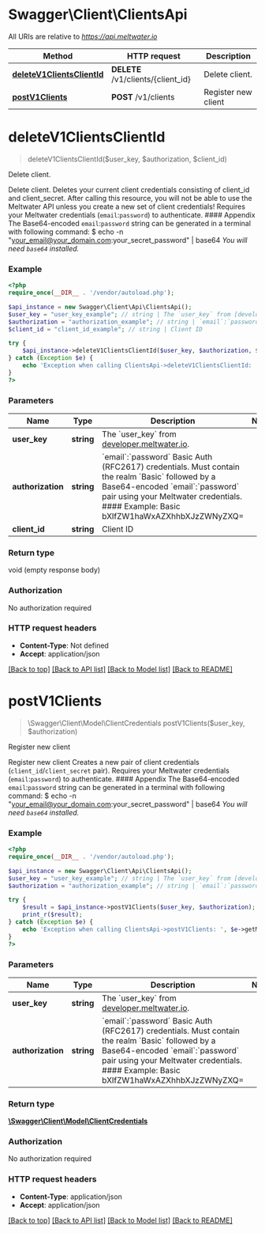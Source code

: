 # Swagger\Client\ClientsApi

All URIs are relative to *https://api.meltwater.io*

Method | HTTP request | Description
------------- | ------------- | -------------
[**deleteV1ClientsClientId**](ClientsApi.md#deleteV1ClientsClientId) | **DELETE** /v1/clients/{client_id} | Delete client.
[**postV1Clients**](ClientsApi.md#postV1Clients) | **POST** /v1/clients | Register new client


# **deleteV1ClientsClientId**
> deleteV1ClientsClientId($user_key, $authorization, $client_id)

Delete client.

Delete client.    Deletes your current client credentials consisting of  client_id and client_secret. After calling this resource, you will not be able  to use the Meltwater API unless you create a new set of client credentials!  Requires your Meltwater credentials (`email`:`password`) to authenticate.   #### Appendix    The Base64-encoded `email`:`password` string can be generated in a terminal  with following command:        $ echo -n \"your_email@your_domain.com:your_secret_password\" | base64    <i>You will need `base64` installed.</i>

### Example
```php
<?php
require_once(__DIR__ . '/vendor/autoload.php');

$api_instance = new Swagger\Client\Api\ClientsApi();
$user_key = "user_key_example"; // string | The `user_key` from [developer.meltwater.io](https://developer.meltwater.io/admin/applications/).
$authorization = "authorization_example"; // string | `email`:`password`    Basic Auth (RFC2617) credentials. Must contain the realm `Basic` followed by a  Base64-encoded `email`:`password` pair using your Meltwater credentials.    #### Example:        Basic bXlfZW1haWxAZXhhbXJzZWNyZXQ=
$client_id = "client_id_example"; // string | Client ID

try {
    $api_instance->deleteV1ClientsClientId($user_key, $authorization, $client_id);
} catch (Exception $e) {
    echo 'Exception when calling ClientsApi->deleteV1ClientsClientId: ', $e->getMessage(), PHP_EOL;
}
?>
```

### Parameters

Name | Type | Description  | Notes
------------- | ------------- | ------------- | -------------
 **user_key** | **string**| The &#x60;user_key&#x60; from [developer.meltwater.io](https://developer.meltwater.io/admin/applications/). |
 **authorization** | **string**| &#x60;email&#x60;:&#x60;password&#x60;    Basic Auth (RFC2617) credentials. Must contain the realm &#x60;Basic&#x60; followed by a  Base64-encoded &#x60;email&#x60;:&#x60;password&#x60; pair using your Meltwater credentials.    #### Example:        Basic bXlfZW1haWxAZXhhbXJzZWNyZXQ&#x3D; |
 **client_id** | **string**| Client ID |

### Return type

void (empty response body)

### Authorization

No authorization required

### HTTP request headers

 - **Content-Type**: Not defined
 - **Accept**: application/json

[[Back to top]](#) [[Back to API list]](../../README.md#documentation-for-api-endpoints) [[Back to Model list]](../../README.md#documentation-for-models) [[Back to README]](../../README.md)

# **postV1Clients**
> \Swagger\Client\Model\ClientCredentials postV1Clients($user_key, $authorization)

Register new client

Register new client     Creates a new pair of client credentials (`client_id`/`client_secret` pair).  Requires your Meltwater credentials (`email`:`password`) to authenticate.   #### Appendix    The Base64-encoded `email`:`password` string can be generated in a terminal  with following command:        $ echo -n \"your_email@your_domain.com:your_secret_password\" | base64    <i>You will need `base64` installed.</i>

### Example
```php
<?php
require_once(__DIR__ . '/vendor/autoload.php');

$api_instance = new Swagger\Client\Api\ClientsApi();
$user_key = "user_key_example"; // string | The `user_key` from [developer.meltwater.io](https://developer.meltwater.io/admin/applications/).
$authorization = "authorization_example"; // string | `email`:`password`    Basic Auth (RFC2617) credentials. Must contain the realm `Basic` followed by a  Base64-encoded `email`:`password` pair using your Meltwater credentials.    #### Example:        Basic bXlfZW1haWxAZXhhbXJzZWNyZXQ=

try {
    $result = $api_instance->postV1Clients($user_key, $authorization);
    print_r($result);
} catch (Exception $e) {
    echo 'Exception when calling ClientsApi->postV1Clients: ', $e->getMessage(), PHP_EOL;
}
?>
```

### Parameters

Name | Type | Description  | Notes
------------- | ------------- | ------------- | -------------
 **user_key** | **string**| The &#x60;user_key&#x60; from [developer.meltwater.io](https://developer.meltwater.io/admin/applications/). |
 **authorization** | **string**| &#x60;email&#x60;:&#x60;password&#x60;    Basic Auth (RFC2617) credentials. Must contain the realm &#x60;Basic&#x60; followed by a  Base64-encoded &#x60;email&#x60;:&#x60;password&#x60; pair using your Meltwater credentials.    #### Example:        Basic bXlfZW1haWxAZXhhbXJzZWNyZXQ&#x3D; |

### Return type

[**\Swagger\Client\Model\ClientCredentials**](../Model/ClientCredentials.md)

### Authorization

No authorization required

### HTTP request headers

 - **Content-Type**: application/json
 - **Accept**: application/json

[[Back to top]](#) [[Back to API list]](../../README.md#documentation-for-api-endpoints) [[Back to Model list]](../../README.md#documentation-for-models) [[Back to README]](../../README.md)

